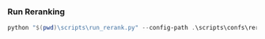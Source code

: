 

### Run Reranking
```powershell
python "$(pwd)\scripts\run_rerank.py" --config-path .\scripts\confs\rerank.yaml --logging-dir .\mlruns\rerank\all-mpnet-base-v2-dummy-rerank\run1 --output-dir .\models\rerank\all-mpnet-base-v2-dummy-rerank
```

